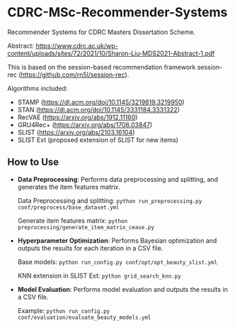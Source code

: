 # CDRC-MSc-Recommender-Systems
 Recommender Systems for CDRC Masters Dissertation Scheme.

Abstract: https://www.cdrc.ac.uk/wp-content/uploads/sites/72/2021/10/Sharon-Liu-MDS2021-Abstract-1.pdf


This is based on the session-based recommendation framework session-rec (https://github.com/rn5l/session-rec).


Algorithms included:
* STAMP (https://dl.acm.org/doi/10.1145/3219819.3219950)
* STAN (https://dl.acm.org/doi/10.1145/3331184.3331322)
* RecVAE (https://arxiv.org/abs/1912.11160)
* GRU4Rec+ (https://arxiv.org/abs/1706.03847)
* SLIST (https://arxiv.org/abs/2103.16104)
* SLIST Ext (proposed extension of SLIST for new items)

## How to Use

* **Data Preprocessing**: Performs data preprocessing and splitting, and generates the item features matrix.
    
    Data Preprocessing and splitting: `python run_preprocessing.py conf/preprocess/base_dataset.yml`
    
    Generate item features matrix: `python preprocessing/generate_item_matrix_cease.py`
    
* **Hyperparameter Optimization**: Performs Bayesian optimization and outputs the results for each iteration in a CSV file.
    
    Base models: `python run_config.py conf/opt/opt_beauty_slist.yml`
    
    KNN extension in SLIST Ext: `python grid_search_knn.py`
    
* **Model Evaluation**: Performs model evaluation and outputs the results in a CSV file.
    
    Example: `python run_config.py conf/evaluation/evaluate_beauty_models.yml`
